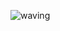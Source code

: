 ![waving](https://capsule-render.vercel.app/api?type=waving&height=200&text=Hello!&fontAlign=80&fontAlignY=40&color=gradient)
